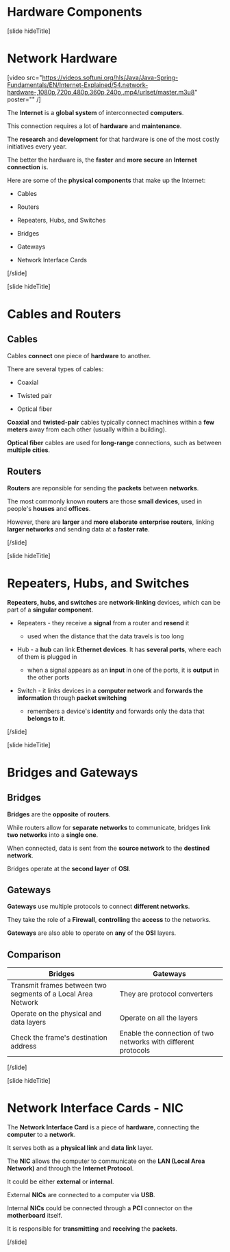 # Hardware Components

[slide hideTitle]

# Network Hardware

[video src="https://videos.softuni.org/hls/Java/Java-Spring-Fundamentals/EN/Internet-Explained/54.network-hardware-,1080p,720p,480p,360p,240p,.mp4/urlset/master.m3u8" poster="" /]

The **Internet** is a **global system** of interconnected **computers**.

This connection requires a lot of **hardware** and **maintenance**.

The **research** and **development** for that hardware is one of the most costly initiatives every year.

The better the hardware is, the **faster** and **more secure** an **Internet connection** is.

Here are some of the **physical components** that make up the Internet:

- Cables

- Routers

- Repeaters, Hubs, and Switches

- Bridges

- Gateways

- Network Interface Cards

[/slide]

[slide hideTitle]

# Cables and Routers

## Cables

Cables **connect** one piece of **hardware** to another.

There are several types of cables:

- Coaxial

- Twisted pair

- Optical fiber

**Coaxial** and **twisted-pair** cables typically connect machines within a **few meters** away from each other (usually within a building).

**Optical fiber** cables are used for **long-range** connections, such as between **multiple cities**.

## Routers

**Routers** are reponsible for sending the **packets** between **networks**.

The most commonly known **routers** are those **small devices**, used in people's **houses** and **offices**.

However, there are **larger** and **more elaborate** **enterprise routers**, linking **larger networks** and sending data at a **faster rate**.

[/slide]

[slide hideTitle]

# Repeaters, Hubs, and Switches

**Repeaters, hubs, and switches** are **network-linking** devices, which can be part of a **singular component**.

- Repeaters - they receive a **signal** from a router and **resend** it
    * used when the distance that the data travels is too long

- Hub - a **hub** can link **Ethernet devices**. It has **several ports**, where each of them is plugged in
    * when a signal appears as an **input** in one of the ports, it is **output** in the other ports

- Switch - it links devices in a **computer network** and **forwards the information** through **packet switching**
    * remembers a device's **identity** and forwards only the data that **belongs to it**.

[/slide]

[slide hideTitle]

# Bridges and Gateways

## Bridges

**Bridges** are the **opposite** of **routers**.

While routers allow for **separate networks** to communicate, bridges link **two networks** into a **single one**.

When connected, data is sent from the **source network** to the **destined network**.

Bridges operate at the **second layer** of **OSI**.

## Gateways

**Gateways** use multiple protocols to connect **different networks**.

They take the role of a **Firewall**, **controlling** the **access** to the networks.

**Gateways** are also able to operate on **any** of the **OSI** layers.

## Comparison

| Bridges | Gateways |
| --- | --- |
| Transmit frames between two segments of a Local Area Network | They are protocol converters |
| Operate on the physical and data layers | Operate on all the layers |
| Check the frame's destination address | Enable the connection of two networks with different protocols |

[/slide]

[slide hideTitle]

# Network Interface Cards - NIC

The **Network Interface Card** is a piece of **hardware**, connecting the **computer** to a **network**.

It serves both as a **physical link** and **data link** layer.

The **NIC** allows the computer to communicate on the **LAN (Local Area Network)** and through the **Internet Protocol**.

It could be either **external** or **internal**.

External **NICs** are connected to a computer via **USB**.

Internal **NICs** could be connected through a **PCI** connector on the **motherboard** itself.

It is responsible for **transmitting** and **receiving** the **packets**.

[/slide]
